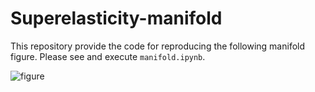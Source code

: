 # Superelasticity-manifold

This repository provide the code for reproducing the following manifold figure.
Please see and execute `manifold.ipynb`.

![figure](https://github.com/takuyhaa/Superelasticity-manifold/assets/86113952/3131e6bc-829c-4c5d-afb3-157a11c76342)
